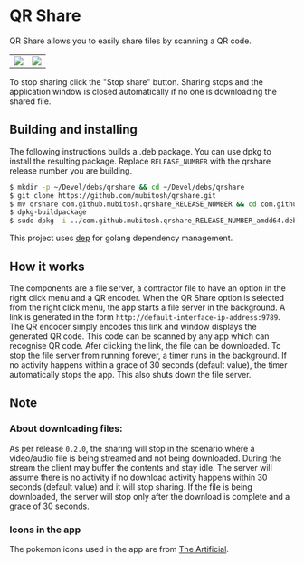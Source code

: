# QR Share

QR Share allows you to easily share files by scanning a QR code.

<table cellspacing="0" cellpadding="0" style="border:none">
	<tr>
		<td><img src="https://raw.githubusercontent.com/mubitosh/qrshare/master/data/screenshot-main-window.png"></td>
		<td><img src="https://raw.githubusercontent.com/mubitosh/qrshare/master/data/screenshot-qr-window.png"></td>
	</tr>
</table>

To stop sharing click the "Stop share" button. Sharing stops and the application window is closed automatically if no one is downloading the shared file.

## Building and installing

The following instructions builds a .deb package. You can use dpkg to install the resulting package.
Replace `RELEASE_NUMBER` with the qrshare release number you are building.

```bash
$ mkdir -p ~/Devel/debs/qrshare && cd ~/Devel/debs/qrshare
$ git clone https://github.com/mubitosh/qrshare.git
$ mv qrshare com.github.mubitosh.qrshare_RELEASE_NUMBER && cd com.github.mubitosh.qrshare_RELEASE_NUMBER
$ dpkg-buildpackage
$ sudo dpkg -i ../com.github.mubitosh.qrshare_RELEASE_NUMBER_amdd64.deb
```

This project uses [dep](https://github.com/golang/dep) for golang dependency management.

## How it works

The components are a file server, a contractor file to have an option in the right click menu and a QR encoder. When the QR Share option is selected from the right click menu, the app starts a file server in the background. A link is generated in the form `http://default-interface-ip-address:9789`. The QR encoder simply encodes this link and window displays the generated QR code. This code can be scanned by any app which can recognise QR code. Afer clicking the link, the file can be downloaded. To stop the file server from running forever, a timer runs in the background. If no activity happens within a grace of 30 seconds (default value), the timer automatically stops the app. This also shuts down the file server.

## Note 

### About downloading files:

As per release `0.2.0`, the sharing will stop in the scenario where a video/audio file is being streamed and not being downloaded. During the stream the client may buffer the contents and stay idle. The server will assume there is no activity if no download activity happens within 30 seconds (default value) and it will stop sharing.
If the file is being downloaded, the server will stop only after the download is complete and a grace of 30 seconds.

### Icons in the app

The pokemon icons used in the app are from [The Artificial](http://theartificial.nl/pokemonicons/).
